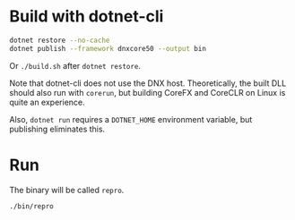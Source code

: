# Build with dotnet-cli

```sh
dotnet restore --no-cache
dotnet publish --framework dnxcore50 --output bin
```

Or `./build.sh` after `dotnet restore`.

Note that dotnet-cli does not use the DNX host. Theoretically, the built DLL
should also run with `corerun`, but building CoreFX and CoreCLR on Linux is
quite an experience.

Also, `dotnet run` requires a `DOTNET_HOME` environment variable, but
publishing eliminates this.

# Run

The binary will be called `repro`.

```sh
./bin/repro
```
